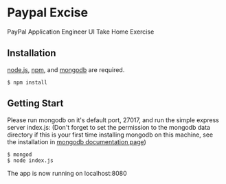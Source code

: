 # Paypal Excise

PayPal Application Engineer UI Take Home Exercise

## Installation
[node.js](http://nodejs.org/), [npm](https://www.npmjs.org/), and [mongodb](http://www.mongodb.org/) are required.

```
$ npm install
```

## Getting Start 

Please run mongodb on it's default port, 27017, and run the simple express server index.js:
(Don't forget to set the permission to the mongodb data directory if this is your first time installing mongodb on this machine, see the installation in [mongodb documentation page](http://docs.mongodb.org/manual/))

```
$ mongod
$ node index.js
```

The app is now running on localhost:8080
